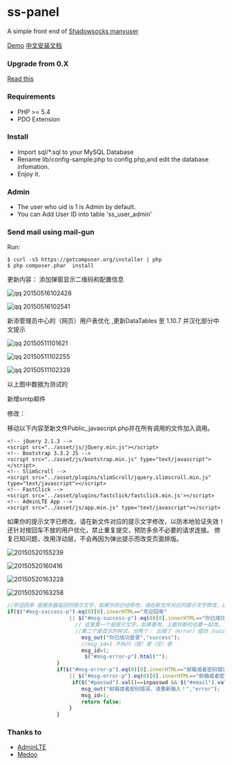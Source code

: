 ss-panel
========

A simple front end of [Shadowsocks manyuser](https://github.com/mengskysama/shadowsocks/tree/manyuser
)  

[Demo](https://cattt.com) [中文安装文档](https://github.com/orvice/ss-panel/wiki/Install-Guide-zh_cn)

### Upgrade from 0.X

[Read this](https://github.com/orvice/ss-panel/blob/master/upgrade_to_v2.md)

### Requirements
* PHP >= 5.4
* PDO Extension

### Install
* Import sql/*.sql to your MySQL Database
* Rename lib/config-sample.php to config.php,and edit the database infomation.
* Enjoy it.

### Admin
* The user who uid is 1 is Admin by default.
* You can Add User ID into table 'ss_user_admin'

### Send mail using mail-gun
Run:

```
$ curl -sS https://getcomposer.org/installer | php
$ php composer.phar  install
```
更新内容：
添加弹窗显示二维码和配置信息

![qq 20150516102428](https://cloud.githubusercontent.com/assets/11162054/7664380/12f6a418-fbb7-11e4-90aa-d95b7c53ca86.png)

![qq 20150516102541](https://cloud.githubusercontent.com/assets/11162054/7664419/b2e55cd4-fbb8-11e4-8131-cb86d30c4ed4.png)

新添管理员中心的（网页）用户表优化 ,更新DataTables 至 1.10.7 并汉化部分中文提示

![qq 20150511101621](https://cloud.githubusercontent.com/assets/11162054/7557585/e0e0b55c-f7c6-11e4-8569-695fd7cd4785.png)

![qq 20150511102255](https://cloud.githubusercontent.com/assets/11162054/7557633/d1a2c142-f7c7-11e4-9047-99ca7fd3c3f7.png)

![qq 20150511102328](https://cloud.githubusercontent.com/assets/11162054/7557634/d5c022a6-f7c7-11e4-843c-3783ed02c3ef.png)

以上图中数据为测试的

新增smtp邮件

修改：

移动以下内容至新文件Public_javascript.php并在所有调用<?php require_once '_footer.php'; ?>的文件加入<?php include_once '../Public_javascript.php'; ?>调用。
```
<!-- jQuery 2.1.3 -->
<script src="../asset/js/jQuery.min.js"></script>
<!-- Bootstrap 3.3.2 JS -->
<script src="../asset/js/bootstrap.min.js" type="text/javascript"></script>
<!-- SlimScroll -->
<script src="../asset/plugins/slimScroll/jquery.slimscroll.min.js" type="text/javascript"></script>
<!-- FastClick -->
<script src='../asset/plugins/fastclick/fastclick.min.js'></script>
<!-- AdminLTE App -->
<script src="../asset/js/app.min.js" type="text/javascript"></script>
```

如果你的提示文字已修改，请在新文件对应的提示文字修改，以防本地验证失效！
还针对按回车不放的用户优化，禁止重复提交，预防多余不必要的请求连接。
修复已知问题，改用浮动层，不会再因为弹出提示而改变页面排版。

![20150520155239](https://cloud.githubusercontent.com/assets/11162054/7721879/f294f01c-ff0d-11e4-933f-7fbf8d3a23f2.png)

![20150520160416](https://cloud.githubusercontent.com/assets/11162054/7721878/f2925a64-ff0d-11e4-96ad-7d1dd5232423.png)

![20150520163228](https://cloud.githubusercontent.com/assets/11162054/7721964/9b15854e-ff0e-11e4-85f5-fab5d43c5645.png)

![20150520163258](https://cloud.githubusercontent.com/assets/11162054/7721989/b0bac44a-ff0e-11e4-8380-a6ba47eff3aa.png)

```js
//欢迎回来 是服务器返回的提示文字，如果你的已经修改，请在新文件对应的提示文字修改，以防本地验证失效！
if($("#msg-success-p").eq(0)[0].innerHTML=="欢迎回来" 
                    || $("#msg-success-p").eq(0)[0].innerHTML=="你已成功登录"){
                      // 这里第一个是提示文字，如果要改，上面判断的也要一起改。
                      //第二个是显示的样式，分两个： 出错了（error）成功（success ）
                        msg_out("你已成功登录","success");
                        //msg_id=1 不执行（提）登（交）录
                        msg_id=1;
                         $("#msg-error-p").html("");
                }
                if($("#msg-error-p").eq(0)[0].innerHTML=="邮箱或者密码错误" 
                    || $("#msg-error-p").eq(0)[0].innerHTML=="邮箱或者密码错误，请重新输入！"){
                     if($("#passwd").val()==inpasswd && $("#email").val()==inemail){
                        msg_out("邮箱或者密码错误，请重新输入！","error");
                        msg_id=1;
                        return false;
                    }
                }
```

### Thanks to

* [AdminLTE](https://github.com/almasaeed2010/AdminLTE)
* [Medoo](https://github.com/catfan/Medoo)

